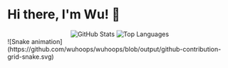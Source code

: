 # Hi there, I'm Wu! 👋
<div align="center" s>
  <img height="180em"  src="https://github-readme-stats.vercel.app/api?username=wuhoops&show_icons=true&theme=dark" alt="GitHub Stats" />
  <img height="180em" src="https://github-readme-stats.vercel.app/api/top-langs/?username=wuhoops&layout=compact&theme=dark" alt="Top Languages" />
</div>
![Snake animation](https://github.com/wuhoops/wuhoops/blob/output/github-contribution-grid-snake.svg)
